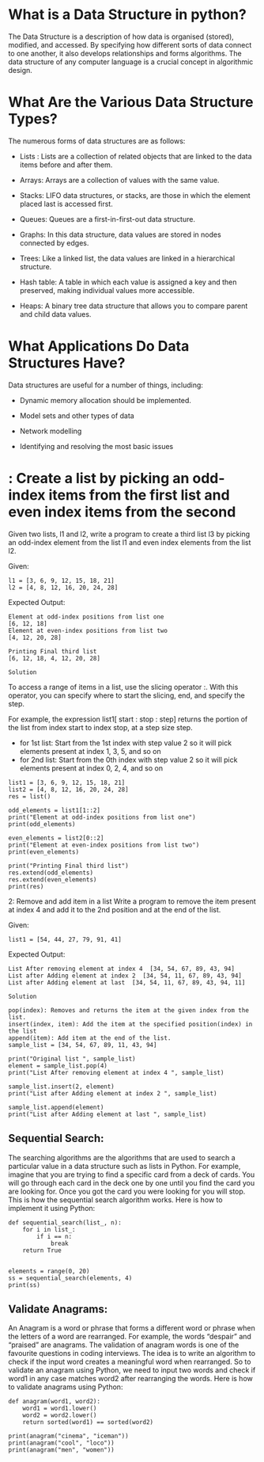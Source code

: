 
# What is a Data Structure in python?
The Data Structure is a description of how data is organised (stored), modified, and accessed. By specifying how different sorts of data connect to one another, it also develops relationships and forms algorithms. The data structure of any computer language is a crucial concept in algorithmic design.


# What Are the Various Data Structure Types?
The numerous forms of data structures are as follows:

- Lists : Lists are a collection of related objects that are linked to the data items before and after them.

 - Arrays: Arrays are a collection of values with the same value.

- Stacks: LIFO data structures, or stacks, are those in which the element placed last is accessed first.

- Queues: Queues are a first-in-first-out data structure.

- Graphs: In this data structure, data values are stored in nodes connected by edges.

- Trees: Like a linked list, the data values are linked in a hierarchical structure.

- Hash table: A table in which each value is assigned a key and then preserved, making individual values more accessible.

- Heaps: A binary tree data structure that allows you to compare parent and child data values.

# What Applications Do Data Structures Have?
Data structures are useful for a number of things, including:

- Dynamic memory allocation should be implemented.

- Model sets and other types of data

- Network modelling

- Identifying and resolving the most basic issues




# : Create a list by picking an odd-index items from the first list and even index items from the second
Given two lists, l1 and l2, write a program to create a third list l3 by picking an odd-index element from the list l1 and even index elements from the list l2.

Given:
```
l1 = [3, 6, 9, 12, 15, 18, 21]
l2 = [4, 8, 12, 16, 20, 24, 28]
```

Expected Output:
```
Element at odd-index positions from list one
[6, 12, 18]
Element at even-index positions from list two
[4, 12, 20, 28]

Printing Final third list
[6, 12, 18, 4, 12, 20, 28]
```

`Solution`

To access a range of items in a list, use the slicing operator :. With this operator, you can specify where to start the slicing, end, and specify the step.

For example, the expression list1[ start : stop : step] returns the portion of the list from index start to index stop, at a step size step.

- for 1st list: Start from the 1st index with step value 2 so it will pick elements present at index 1, 3, 5, and so on
- for 2nd list: Start from the 0th index with step value 2 so it will pick elements present at index 0, 2, 4, and so on

```
list1 = [3, 6, 9, 12, 15, 18, 21]
list2 = [4, 8, 12, 16, 20, 24, 28]
res = list()

odd_elements = list1[1::2]
print("Element at odd-index positions from list one")
print(odd_elements)

even_elements = list2[0::2]
print("Element at even-index positions from list two")
print(even_elements)

print("Printing Final third list")
res.extend(odd_elements)
res.extend(even_elements)
print(res)
```



2: Remove and add item in a list
Write a program to remove the item present at index 4 and add it to the 2nd position and at the end of the list.

Given:
```
list1 = [54, 44, 27, 79, 91, 41]
```

Expected Output:
```
List After removing element at index 4  [34, 54, 67, 89, 43, 94]
List after Adding element at index 2  [34, 54, 11, 67, 89, 43, 94]
List after Adding element at last  [34, 54, 11, 67, 89, 43, 94, 11]
```
 `Solution`
 ```
pop(index): Removes and returns the item at the given index from the list.
insert(index, item): Add the item at the specified position(index) in the list
append(item): Add item at the end of the list.
sample_list = [34, 54, 67, 89, 11, 43, 94]

print("Original list ", sample_list)
element = sample_list.pop(4)
print("List After removing element at index 4 ", sample_list)

sample_list.insert(2, element)
print("List after Adding element at index 2 ", sample_list)

sample_list.append(element)
print("List after Adding element at last ", sample_list)

```


## Sequential Search:
The searching algorithms are the algorithms that are used to search a particular value in a data structure such as lists in Python. For example, imagine that you are trying to find a specific card from a deck of cards. You will go through each card in the deck one by one until you find the card you are looking for. Once you got the card you were looking for you will stop. This is how the sequential search algorithm works. Here is how to implement it using Python:
```
def sequential_search(list_, n):
    for i in list_:
        if i == n:
            break
    return True
  
  
elements = range(0, 20)
ss = sequential_search(elements, 4)
print(ss)
```
## Validate Anagrams:
An Anagram is a word or phrase that forms a different word or phrase when the letters of a word are rearranged. For example, the words “despair” and “praised” are anagrams. The validation of anagram words is one of the favourite questions in coding interviews. The idea is to write an algorithm to check if the input word creates a meaningful word when rearranged. So to validate an anagram using Python, we need to input two words and check if word1 in any case matches word2 after rearranging the words. Here is how to validate anagrams using Python:

```
def anagram(word1, word2):
    word1 = word1.lower()
    word2 = word2.lower()
    return sorted(word1) == sorted(word2)

print(anagram("cinema", "iceman"))
print(anagram("cool", "loco"))
print(anagram("men", "women"))
```

